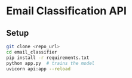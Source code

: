 # Email Classification API

## Setup

```bash
git clone <repo_url>
cd email_classifier
pip install -r requirements.txt
python app.py  # trains the model
uvicorn api:app --reload
